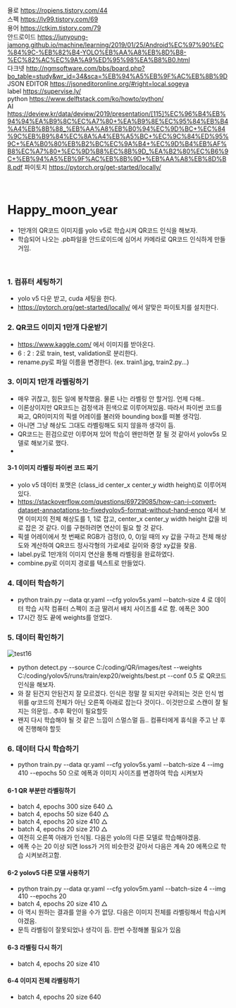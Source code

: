 욜로 https://ropiens.tistory.com/44 <br />
스펙 https://lv99.tistory.com/69 <br />
용어 https://ctkim.tistory.com/79 <br />
안드로이드 https://junyoung-jamong.github.io/machine/learning/2019/01/25/Android%EC%97%90%EC%84%9C-%EB%82%B4-YOLO%EB%AA%A8%EB%8D%B8-%EC%82%AC%EC%9A%A9%ED%95%98%EA%B8%B0.html <br />
다크넷 http://ngmsoftware.com/bbs/board.php?bo_table=study&wr_id=34&sca=%EB%94%A5%EB%9F%AC%EB%8B%9D <br />
JSON EDITOR https://jsoneditoronline.org/#right=local.sogeya  <br />
label https://supervise.ly/ <br />
python https://www.delftstack.com/ko/howto/python/ <br />
AI https://deview.kr/data/deview/2019/presentation/[115]%EC%96%B4%EB%94%94%EA%B9%8C%EC%A7%80+%EA%B9%8E%EC%95%84%EB%B4%A4%EB%8B%88_%EB%AA%A8%EB%B0%94%EC%9D%BC+%EC%84%9C%EB%B9%84%EC%8A%A4%EB%A5%BC+%EC%9C%84%ED%95%9C+%EA%B0%80%EB%B2%BC%EC%9A%B4+%EC%9D%B4%EB%AF%B8%EC%A7%80+%EC%9D%B8%EC%8B%9D_%EA%B2%80%EC%B6%9C+%EB%94%A5%EB%9F%AC%EB%8B%9D+%EB%AA%A8%EB%8D%B8.pdf
파이토치 https://pytorch.org/get-started/locally/

<br />

# Happy_moon_year

- 1만개의 QR코드 이미지를 yolo v5로 학습시켜 QR코드 인식을 해보자.
- 학습되어 나오는 .pb파일을 안드로이드에 심어서 카메라로 QR코드 인식하게 만들거임.
<br />


### 1. 컴퓨터 세팅하기
- yolo v5 다운 받고, cuda 세팅을 한다.
- https://pytorch.org/get-started/locally/ 에서 알맞은 파이토치를 설치한다.

### 2. QR코드 이미지 1만개 다운받기
- https://www.kaggle.com/ 에서 이미지를 받아온다.
- 6 : 2 : 2로 train, test, validation로 분리한다.
- rename.py로 파일 이름을 변경한다. (ex. train1.jpg, train2.py...)

### 3. 이미지 1만개 라벨링하기
- 매우 귀찮고, 힘든 일에 봉착했음. 물론 나는 라벨링 안 할거임. 언제 다해.. 
- 이론상이지만 QR코드는 검정색과 흰색으로 이루어져있음. 따라서 파이썬 코드를 짜고, QR이미지의 픽셀 어레이를 불러와 bounding box를 떠볼 생각임.
- 아니면 그냥 해상도 그대도 라벨링해도 되지 않을까 생각이 듬.
- QR코드는 흰검으로만 이루어져 있어 학습이 왠만하면 잘 될 것 같아서 yolov5s 모델로 해보기로 했다.
- 
#### 3-1 이미지 라벨링 파이썬 코드 짜기
- yolo v5 데이터 포맷은 (class_id center_x center_y width height)로 이루어져 있다. 
- https://stackoverflow.com/questions/69729085/how-can-i-convert-dataset-annaotations-to-fixedyolov5-format-without-hand-enco 에서 보면 이미지의 전체 해상도를 1, 1로 잡고, center_x center_y width height 값을 비로 잡은 것 같다. 이를 구현하려면 연산이 필요 할 것 같다.
- 픽셀 어레이에서 첫 번째로 RGB가 검정(0, 0, 0)일 때의 xy 값을 구하고 전체 해상도와 계산하여 QR코드 정사각형의 가로세로 길이와 중앙 xy값을 찾음.
- label.py로 1만개의 이미지 연산을 통해 라벨링을 완료하였다.
- combine.py로 이미지 경로를 텍스트로 만들었다.

### 4. 데이터 학습하기
- python train.py --data qr.yaml --cfg yolov5s.yaml --batch-size 4 로 데이터 학습 시작 컴퓨터 스펙이 조금 딸려서 배치 사이즈를 4로 함. 에폭은 300
- 17시간 정도 끝에 weights를 얻었다.

### 5. 데이터 확인하기
![test16](https://user-images.githubusercontent.com/60500325/148716836-3a7dd998-eeca-4bac-8aa1-b1a6c46185ec.jpg)
<br />
- python detect.py --source C:/coding/QR/images/test --weights C:/coding/yolov5/runs/train/exp20/weights/best.pt --conf 0.5 로 QR코드 인식을 해보자.
- 와 잘 된건지 안된건지 잘 모르겠다. 인식은 정말 잘 되지만 우려되는 것은 인식 범위를 qr코드의 전체가 아닌 오른쪽 아래로 잡는다 것이다.. 이것만으로 스캔이 잘 될지는 의문임.. 추후 확인이 필요할듯
- 왠지 다시 학습해야 될 것 같은 느낌이 스멀스멀 듬.. 컴퓨터에게 휴식을 주고 난 후에 진행해야 할듯

### 6. 데이터 다시 학습하기
- python train.py --data qr.yaml --cfg yolov5s.yaml --batch-size 4 --img 410 --epochs 50 으로 에폭과 이미지 사이즈를 변경하여 학습 시켜보자

#### 6-1 QR 부분만 라벨링하기
- batch 4, epochs 300 size 640 △
- batch 4, epochs 50 size 640 △
- batch 4, epochs 20 size 410 △
- batch 4, epochs 20 size 210 △
- 여전히 오른쪽 아래가 인식됨. 다음은 yolo의 다른 모델로 학습해야겠음.
- 에폭 수는 20 이상 되면 loss가 거의 비슷한것 같아서 다음은 계속 20 에폭으로 학습 시켜보려고함.

#### 6-2 yolov5 다른 모델 사용하기
- python train.py --data qr.yaml --cfg yolov5m.yaml --batch-size 4 --img 410 --epochs 20
- batch 4, epochs 20 size 410 △
- 아 역시 원하는 결과를 얻을 수가 없당. 다음은 이미지 전체를 라벨링해서 학습시켜야겠음.
- 문득 라벨링이 잘못되었나 생각이 듬. 한번 수정해볼 필요가 있음

#### 6-3 라벨링 다시 하기
- batch 4, epochs 20 size 410 

#### 6-4 이미지 전체 라벨링하기
- batch 4, epochs 20 size 640
<br />

<br />
